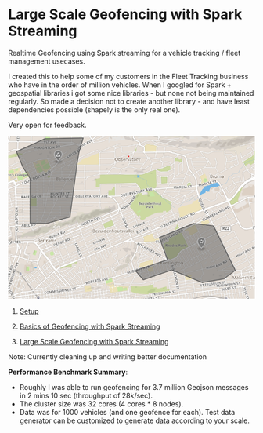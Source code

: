 # Large Scale Geofencing with Spark Streaming
Realtime Geofencing using Spark streaming for a vehicle tracking / fleet management usecases.

I created this to help some of my customers in the Fleet Tracking business who have in the order of million vehicles. When I googled for Spark + geospatial libraries i got some nice libraries - but none not being maintained regularly.
So made a decision not to create another library - and have least dependencies possible (shapely is the only real one).

Very open for feedback.

![](resources/Geofences.png)

1. [Setup](1.%20Setup)

2. [Basics of Geofencing with Spark Streaming](2.%20Basics%20of%20Geofencing%20with%20Spark%20Streaming)

3. [Large Scale Geofencing with Spark Streaming](3.%20Large%20Scale%20Geofencing%20with%20Spark%20Streaming)

Note: Currently cleaning up and writing better documentation

__Performance Benchmark Summary__: 
* Roughly I was able to run geofencing for 3.7 million Geojson messages in 2 mins 10 sec (throughput of 28k/sec). 
* The cluster size was 32 cores (4 cores * 8 nodes). 
* Data was for 1000 vehicles (and one geofence for each).
Test data generator can be customized to generate data according to your scale.